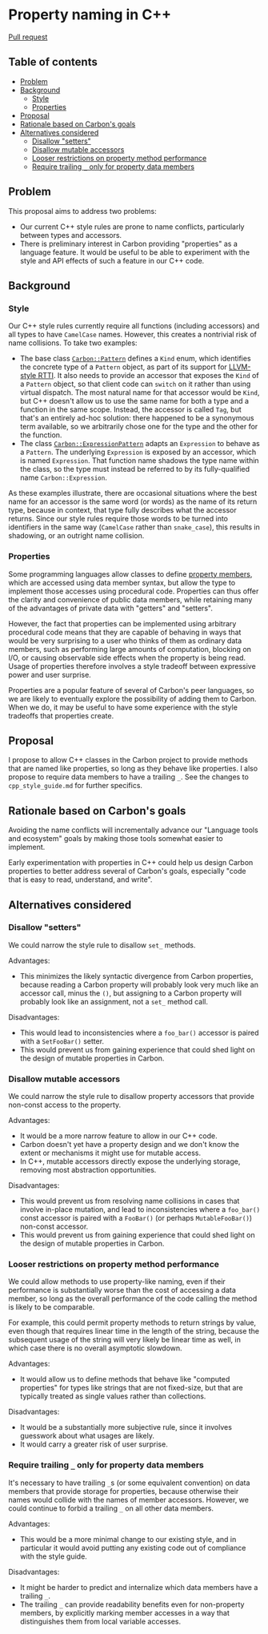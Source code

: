 # Property naming in C++

<!--
Part of the Carbon Language project, under the Apache License v2.0 with LLVM
Exceptions. See /LICENSE for license information.
SPDX-License-Identifier: Apache-2.0 WITH LLVM-exception
-->

[Pull request](https://github.com/carbon-language/carbon-lang/pull/720)

<!-- toc -->

## Table of contents

-   [Problem](#problem)
-   [Background](#background)
    -   [Style](#style)
    -   [Properties](#properties)
-   [Proposal](#proposal)
-   [Rationale based on Carbon's goals](#rationale-based-on-carbons-goals)
-   [Alternatives considered](#alternatives-considered)
    -   [Disallow "setters"](#disallow-setters)
    -   [Disallow mutable accessors](#disallow-mutable-accessors)
    -   [Looser restrictions on property method performance](#looser-restrictions-on-property-method-performance)
    -   [Require trailing `_` only for property data members](#require-trailing-_-only-for-property-data-members)

<!-- tocstop -->

## Problem

This proposal aims to address two problems:

-   Our current C++ style rules are prone to name conflicts, particularly
    between types and accessors.
-   There is preliminary interest in Carbon providing "properties" as a language
    feature. It would be useful to be able to experiment with the style and API
    effects of such a feature in our C++ code.

## Background

### Style

Our C++ style rules currently require all functions (including accessors) and
all types to have `CamelCase` names. However, this creates a nontrivial risk of
name collisions. To take two examples:

-   The base class
    [`Carbon::Pattern`](https://github.com/carbon-language/carbon-lang/blob/ebd6c7afa91a1a02961b72d619fba630d8fbfbff/executable_semantics/ast/pattern.h#L25)
    defines a `Kind` enum, which identifies the concrete type of a `Pattern`
    object, as part of its support for
    [LLVM-style RTTI](https://llvm.org/docs/HowToSetUpLLVMStyleRTTI.html). It
    also needs to provide an accessor that exposes the `Kind` of a `Pattern`
    object, so that client code can `switch` on it rather than using virtual
    dispatch. The most natural name for that accessor would be `Kind`, but C++
    doesn't allow us to use the same name for both a type and a function in the
    same scope. Instead, the accessor is called `Tag`, but that's an entirely
    ad-hoc solution: there happened to be a synonymous term available, so we
    arbitrarily chose one for the type and the other for the function.
-   The class
    [`Carbon::ExpressionPattern`](https://github.com/carbon-language/carbon-lang/blob/ebd6c7afa91a1a02961b72d619fba630d8fbfbff/executable_semantics/ast/pattern.h#L181)
    adapts an `Expression` to behave as a `Pattern`. The underlying `Expression`
    is exposed by an accessor, which is named `Expression`. That function name
    shadows the type name within the class, so the type must instead be referred
    to by its fully-qualified name `Carbon::Expression`.

As these examples illustrate, there are occasional situations where the best
name for an accessor is the same word (or words) as the name of its return type,
because in context, that type fully describes what the accessor returns. Since
our style rules require those words to be turned into identifiers in the same
way (`CamelCase` rather than `snake_case`), this results in shadowing, or an
outright name collision.

### Properties

Some programming languages allow classes to define
[property members](<https://en.wikipedia.org/wiki/Property_(programming)>),
which are accessed using data member syntax, but allow the type to implement
those accesses using procedural code. Properties can thus offer the clarity and
convenience of public data members, while retaining many of the advantages of
private data with "getters" and "setters".

However, the fact that properties can be implemented using arbitrary procedural
code means that they are capable of behaving in ways that would be very
surprising to a user who thinks of them as ordinary data members, such as
performing large amounts of computation, blocking on I/O, or causing observable
side effects when the property is being read. Usage of properties therefore
involves a style tradeoff between expressive power and user surprise.

Properties are a popular feature of several of Carbon's peer languages, so we
are likely to eventually explore the possibility of adding them to Carbon. When
we do, it may be useful to have some experience with the style tradeoffs that
properties create.

## Proposal

I propose to allow C++ classes in the Carbon project to provide methods that are
named like properties, so long as they behave like properties. I also propose to
require data members to have a trailing `_`. See the changes to
`cpp_style_guide.md` for further specifics.

## Rationale based on Carbon's goals

Avoiding the name conflicts will incrementally advance our "Language tools and
ecosystem" goals by making those tools somewhat easier to implement.

Early experimentation with properties in C++ could help us design Carbon
properties to better address several of Carbon's goals, especially "code that is
easy to read, understand, and write".

## Alternatives considered

### Disallow "setters"

We could narrow the style rule to disallow `set_` methods.

Advantages:

-   This minimizes the likely syntactic divergence from Carbon properties,
    because reading a Carbon property will probably look very much like an
    accessor call, minus the `()`, but assigning to a Carbon property will
    probably look like an assignment, not a `set_` method call.

Disadvantages:

-   This would lead to inconsistencies where a `foo_bar()` accessor is paired
    with a `SetFooBar()` setter.
-   This would prevent us from gaining experience that could shed light on the
    design of mutable properties in Carbon.

### Disallow mutable accessors

We could narrow the style rule to disallow property accessors that provide
non-const access to the property.

Advantages:

-   It would be a more narrow feature to allow in our C++ code.
-   Carbon doesn't yet have a property design and we don't know the extent or
    mechanisms it might use for mutable access.
-   In C++, mutable accessors directly expose the underlying storage, removing
    most abstraction opportunities.

Disadvantages:

-   This would prevent us from resolving name collisions in cases that involve
    in-place mutation, and lead to inconsistencies where a `foo_bar()` const
    accessor is paired with a `FooBar()` (or perhaps `MutableFooBar()`)
    non-const accessor.
-   This would prevent us from gaining experience that could shed light on the
    design of mutable properties in Carbon.

### Looser restrictions on property method performance

We could allow methods to use property-like naming, even if their performance is
substantially worse than the cost of accessing a data member, so long as the
overall performance of the code calling the method is likely to be comparable.

For example, this could permit property methods to return strings by value, even
though that requires linear time in the length of the string, because the
subsequent usage of the string will very likely be linear time as well, in which
case there is no overall asymptotic slowdown.

Advantages:

-   It would allow us to define methods that behave like "computed properties"
    for types like strings that are not fixed-size, but that are typically
    treated as single values rather than collections.

Disadvantages:

-   It would be a substantially more subjective rule, since it involves
    guesswork about what usages are likely.
-   It would carry a greater risk of user surprise.

### Require trailing `_` only for property data members

It's necessary to have trailing `_`s (or some equivalent convention) on data
members that provide storage for properties, because otherwise their names would
collide with the names of member accessors. However, we could continue to forbid
a trailing `_` on all other data members.

Advantages:

-   This would be a more minimal change to our existing style, and in particular
    it would avoid putting any existing code out of compliance with the style
    guide.

Disadvantages:

-   It might be harder to predict and internalize which data members have a
    trailing `_`.
-   The trailing `_` can provide readability benefits even for non-property
    members, by explicitly marking member accesses in a way that distinguishes
    them from local variable accesses.
